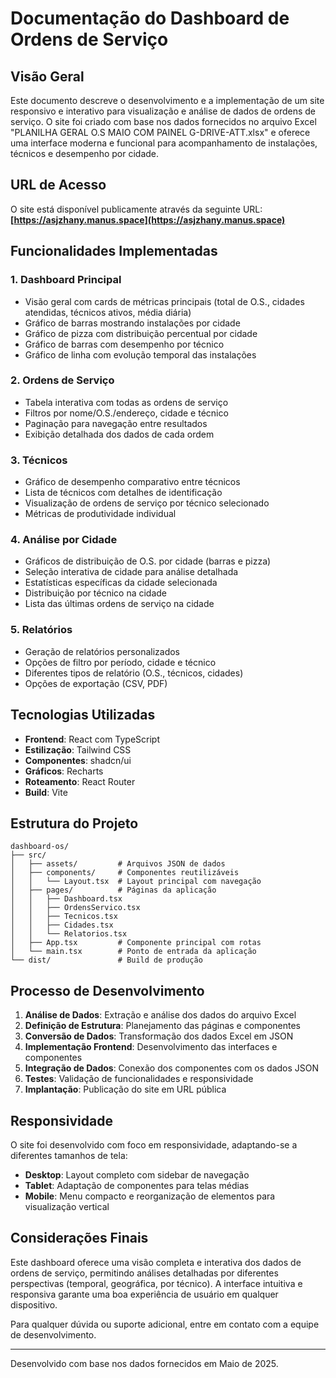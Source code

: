 # Documentação do Dashboard de Ordens de Serviço

## Visão Geral

Este documento descreve o desenvolvimento e a implementação de um site responsivo e interativo para visualização e análise de dados de ordens de serviço. O site foi criado com base nos dados fornecidos no arquivo Excel "PLANILHA GERAL O.S MAIO COM PAINEL G-DRIVE-ATT.xlsx" e oferece uma interface moderna e funcional para acompanhamento de instalações, técnicos e desempenho por cidade.

## URL de Acesso

O site está disponível publicamente através da seguinte URL:
**[https://asjzhany.manus.space](https://asjzhany.manus.space)**

## Funcionalidades Implementadas

### 1. Dashboard Principal
- Visão geral com cards de métricas principais (total de O.S., cidades atendidas, técnicos ativos, média diária)
- Gráfico de barras mostrando instalações por cidade
- Gráfico de pizza com distribuição percentual por cidade
- Gráfico de barras com desempenho por técnico
- Gráfico de linha com evolução temporal das instalações

### 2. Ordens de Serviço
- Tabela interativa com todas as ordens de serviço
- Filtros por nome/O.S./endereço, cidade e técnico
- Paginação para navegação entre resultados
- Exibição detalhada dos dados de cada ordem

### 3. Técnicos
- Gráfico de desempenho comparativo entre técnicos
- Lista de técnicos com detalhes de identificação
- Visualização de ordens de serviço por técnico selecionado
- Métricas de produtividade individual

### 4. Análise por Cidade
- Gráficos de distribuição de O.S. por cidade (barras e pizza)
- Seleção interativa de cidade para análise detalhada
- Estatísticas específicas da cidade selecionada
- Distribuição por técnico na cidade
- Lista das últimas ordens de serviço na cidade

### 5. Relatórios
- Geração de relatórios personalizados
- Opções de filtro por período, cidade e técnico
- Diferentes tipos de relatório (O.S., técnicos, cidades)
- Opções de exportação (CSV, PDF)

## Tecnologias Utilizadas

- **Frontend**: React com TypeScript
- **Estilização**: Tailwind CSS
- **Componentes**: shadcn/ui
- **Gráficos**: Recharts
- **Roteamento**: React Router
- **Build**: Vite

## Estrutura do Projeto

```
dashboard-os/
├── src/
│   ├── assets/         # Arquivos JSON de dados
│   ├── components/     # Componentes reutilizáveis
│   │   └── Layout.tsx  # Layout principal com navegação
│   ├── pages/          # Páginas da aplicação
│   │   ├── Dashboard.tsx
│   │   ├── OrdensServico.tsx
│   │   ├── Tecnicos.tsx
│   │   ├── Cidades.tsx
│   │   └── Relatorios.tsx
│   ├── App.tsx         # Componente principal com rotas
│   └── main.tsx        # Ponto de entrada da aplicação
└── dist/               # Build de produção
```

## Processo de Desenvolvimento

1. **Análise de Dados**: Extração e análise dos dados do arquivo Excel
2. **Definição de Estrutura**: Planejamento das páginas e componentes
3. **Conversão de Dados**: Transformação dos dados Excel em JSON
4. **Implementação Frontend**: Desenvolvimento das interfaces e componentes
5. **Integração de Dados**: Conexão dos componentes com os dados JSON
6. **Testes**: Validação de funcionalidades e responsividade
7. **Implantação**: Publicação do site em URL pública

## Responsividade

O site foi desenvolvido com foco em responsividade, adaptando-se a diferentes tamanhos de tela:

- **Desktop**: Layout completo com sidebar de navegação
- **Tablet**: Adaptação de componentes para telas médias
- **Mobile**: Menu compacto e reorganização de elementos para visualização vertical

## Considerações Finais

Este dashboard oferece uma visão completa e interativa dos dados de ordens de serviço, permitindo análises detalhadas por diferentes perspectivas (temporal, geográfica, por técnico). A interface intuitiva e responsiva garante uma boa experiência de usuário em qualquer dispositivo.

Para qualquer dúvida ou suporte adicional, entre em contato com a equipe de desenvolvimento.

---

Desenvolvido com base nos dados fornecidos em Maio de 2025.
